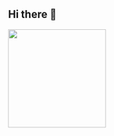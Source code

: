## Hi there 👋

<a href="https://github.com/anuraghazra/github-readme-stats">
  <img 
    height=200 
    align="center" 
    src="https://github-readme-stats-pi-kohl-26.vercel.app/api?username=ouariachi&theme=ambient_gradient&show_icons=true&count_private=true" 
  />
</a>

<!-- Update: 28/05/2025 - 22:00 Madrid -->
